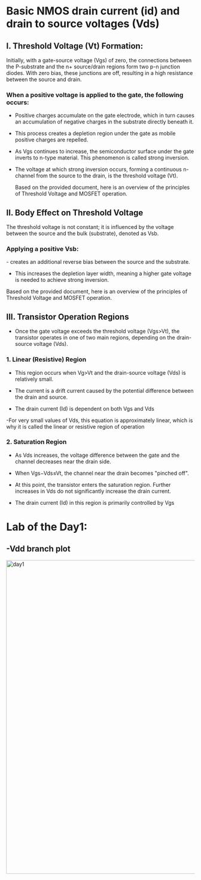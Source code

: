 # Basic NMOS drain current (id) and drain to source voltages (Vds)
## I. Threshold Voltage (Vt) Formation:
Initially, with a gate-source voltage (Vgs) of zero, the connections between the P-substrate and the n+ source/drain regions form two p-n junction diodes. With zero bias, these junctions are off, resulting in a high resistance between the source and drain.

### When a positive voltage is applied to the gate, the following occurs:

- Positive charges accumulate on the gate electrode, which in turn causes an accumulation of negative charges in the substrate directly beneath it.

- This process creates a depletion region under the gate as mobile positive charges are repelled.

- As Vgs  continues to increase, the semiconductor surface under the gate inverts to n-type material. This phenomenon is called strong inversion.

- The voltage at which strong inversion occurs, forming a continuous n-channel from the source to the drain, is the threshold voltage (Vt).

  Based on the provided document, here is an overview of the principles of Threshold Voltage and MOSFET operation.

## II. Body Effect on Threshold Voltage
The threshold voltage is not constant; it is influenced by the voltage between the source and the bulk (substrate), denoted as Vsb.

### Applying a positive Vsb:

​- creates an additional reverse bias between the source and the substrate.

- This increases the depletion layer width, meaning a higher gate voltage is needed to achieve strong inversion.

Based on the provided document, here is an overview of the principles of Threshold Voltage and MOSFET operation.

## III. Transistor Operation Regions
- Once the gate voltage exceeds the threshold voltage (Vgs>Vt), the transistor operates in one of two main regions, depending on the drain-source voltage (Vds).

### 1. Linear (Resistive) Region
- This region occurs when Vg>Vt and the drain-source voltage (Vds) is relatively small.

- The current is a drift current caused by the potential difference between the drain and source.

- The drain current (Id) is dependent on both Vgs and Vds

-For very small values of Vds, this equation is approximately linear, which is why it is called the linear or resistive region of operation

### 2. Saturation Region
- As Vds increases, the voltage difference between the gate and the channel decreases near the drain side.

- When Vgs−Vds≤Vt, the channel near the drain becomes "pinched off".

- At this point, the transistor enters the saturation region. Further increases in Vds do not significantly increase the drain current.

- The drain current (Id) in this region is primarily controlled by Vgs
# Lab of the Day1:

## -Vdd branch plot 
<img width="1281" height="837" alt="day1" src="https://github.com/user-attachments/assets/f22b2639-1cb5-4953-838e-435ea56a5c37" />
